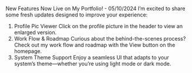 New Features Now Live on My Portfolio! - 05/10/2024
I’m excited to share some fresh updates designed to improve your experience:
1. Profile Pic Viewer
Click on the profile picture in the header to view an enlarged version.
2. Work Flow & Roadmap
Curious about the behind-the-scenes process? Check out my work flow and roadmap with the View button on the homepage.
3. System Theme Support
Enjoy a seamless UI that adapts to your system’s theme—whether you’re using light mode or dark mode.
